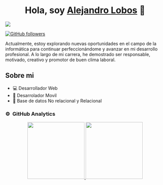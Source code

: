 <div align="center">
<h1 align="center">Hola, soy <a href="https://alejandrolobos.com/">Alejandro Lobos</a> 👋</h1>
</div>
<img src="https://i.postimg.cc/t4ZrBWtD/1696374532623.jpg">


[![GitHub followers](https://img.shields.io/github/followers/alejandro-lobos?style=social)](https://github.com/alejandro-lobos)


Actualmente, estoy explorando nuevas oportunidades en el campo de la informática para continuar perfeccionándome y avanzar en mi desarrollo profesional. A lo largo de mi carrera, he demostrado ser responsable, motivado, creativo y promotor de buen clima laboral.

## Sobre mi

- 💻 Desarrollador Web 
- 📲 Desarrolador Movil
- 📕 Base de datos No relacional y Relacional

### ⚙️ &nbsp;GitHub Analytics

<p align="center">
<a href="https://github.com/alejandro-lobos">
  <img height="180em" src="https://github-readme-stats-eight-theta.vercel.app/api?username=ArisGuimera&show_icons=true&theme=algolia&include_all_commits=true&count_private=true"/>
  <img height="180em" src="https://github-readme-stats-eight-theta.vercel.app/api/top-langs/?username=ArisGuimera&layout=compact&langs_count=8&theme=algolia"/>
</a>
</p>
